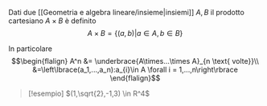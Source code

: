 
Dati due [[Geometria e algebra lineare/insieme|insiemi]] $A,B$ il prodotto cartesiano $A\times B$ è definito $$A\times B = \left\lbrace(a,b) | a \in A, b \in B\right\rbrace$$

In particolare 
$$\begin{flalign}
A^n &= \underbrace{A\times...\times A}_{n \text{ volte}}\\
&=\left\lbrace(a_1,...,a_n):a_{i}\in A \forall i = 1,...,n\right\rbrace
\end{flalign}$$

>[!esempio]
>$(1,\sqrt{2},-1,3) \in R^4$

